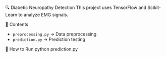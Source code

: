 🔍 Diabetic Neuropathy Detection
This project uses TensorFlow and Scikit-Learn to analyze EMG signals.  

 📂 Contents
- `preprocessing.py` → Data preprocessing   
- `prediction.py` → Prediction testing  

📌 How to Run
python prediction.py
